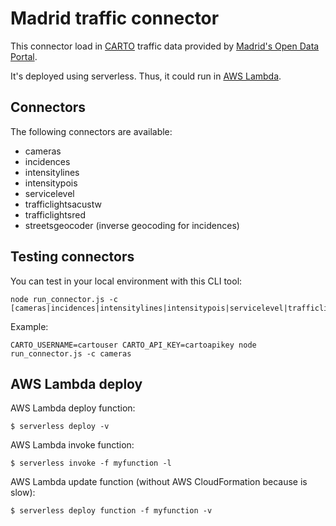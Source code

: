 # Madrid traffic connector

This connector load in [CARTO](https://carto.com) traffic data provided by [Madrid's Open Data Portal](https://datos.madrid.es/).

It's deployed using serverless. Thus, it could run in [AWS Lambda](https://aws.amazon.com/lambda).

## Connectors

The following connectors are available:
- cameras
- incidences
- intensitylines
- intensitypois
- servicelevel
- trafficlightsacustw
- trafficlightsred
- streetsgeocoder (inverse geocoding for incidences)

## Testing connectors

You can test in your local environment with this CLI tool:

```
node run_connector.js -c [cameras|incidences|intensitylines|intensitypois|servicelevel|trafficlightsacustw|trafficlightsred|streetsgeocoder]
```

Example:
```
CARTO_USERNAME=cartouser CARTO_API_KEY=cartoapikey node run_connector.js -c cameras
```

## AWS Lambda deploy

AWS Lambda deploy function:

```
$ serverless deploy -v
```

AWS Lambda  invoke function:

```
$ serverless invoke -f myfunction -l
```

AWS Lambda update function (without AWS CloudFormation because is slow):

```
$ serverless deploy function -f myfunction -v
